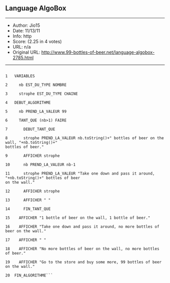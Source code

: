 
## Language AlgoBox ##
---
- Author: Jio15
- Date: 11/13/11
- Info: http
- Score:  (2.25 in 4 votes)
- URL: n/a
- Original URL: http://www.99-bottles-of-beer.net/language-algobox-2785.html
---

```

1   VARIABLES

2     nb EST_DU_TYPE NOMBRE

3     strophe EST_DU_TYPE CHAINE

4   DEBUT_ALGORITHME

5     nb PREND_LA_VALEUR 99

6     TANT_QUE (nb>1) FAIRE

7       DEBUT_TANT_QUE

8       strophe PREND_LA_VALEUR nb.toString()+" bottles of beer on the wall, "+nb.toString()+"
bottles of beer."

9       AFFICHER strophe

10      nb PREND_LA_VALEUR nb-1

11      strophe PREND_LA_VALEUR "Take one down and pass it around, "+nb.toString()+" bottles of beer
on the wall."

12      AFFICHER strophe

13      AFFICHER " "

14      FIN_TANT_QUE

15    AFFICHER "1 bottle of beer on the wall, 1 bottle of beer."

16    AFFICHER "Take one down and pass it around, no more bottles of beer on the wall."

17    AFFICHER " "

18    AFFICHER "No more bottles of beer on the wall, no more bottles of beer."

19    AFFICHER "Go to the store and buy some more, 99 bottles of beer on the wall."

20  FIN_ALGORITHME```